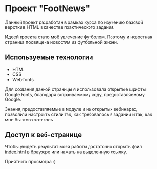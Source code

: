 # Проект "FootNews"

Данный проект разработан в рамках курса по изучению базовой верстки в HTML в качестве практического задания.

Идеей проекта стало моё увлечение футболом. Поэтому и новостная страница посвящена новостям из футбольной жизни.

## Используемые технологии

* HTML
* CSS
* Web-fonts

Для создания данной страницы я использовала открытые шрифты Google Fonts, благодаря встраиваемому коду, предоставляемому Google.

Знания, предоставляемые в модуле и на открытых вебинарах, позволили настроить стили так, как требовалось в задании и так, как мне бы этого хотелось.

## Доступ к веб-странице

Чтобы увидеть результат моей работы достаточно открыть файл [index.html](./index.html) в браузере или нажать на выделенную ссылку.

Приятного просмотра :)